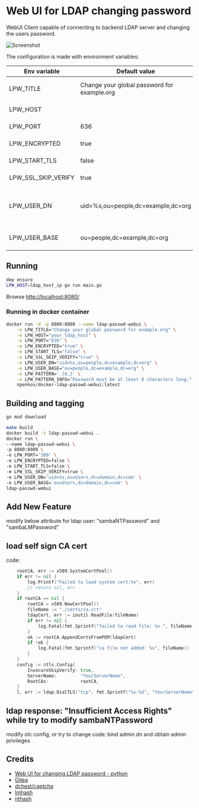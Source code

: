 # Web UI for LDAP changing password  

WebUI Client capable of connecting to backend LDAP server and changing the users password.

![Screenshot](screenshots/index.png)

The configuration is made with environment variables:

|Env variable|Default value|Description|
|------------|-------------|-----------|
|LPW_TITLE|Change your global password for example.org|Title that will appear on the page|
|LPW_HOST||LDAP Host to connect to|
|LPW_PORT|636|LDAP Port (389|636 are default LDAP/LDAPS)|
|LPW_ENCRYPTED|true|Use enrypted communication|
|LPW_START_TLS|false|Start TLS communication|
|LPW_SSL_SKIP_VERIFY|true|Skip TLS CA verification|
|LPW_USER_DN|uid=%s,ou=people,dc=example,dc=org|Filter expression to search the user for Binding|
|LPW_USER_BASE|ou=people,dc=example,dc=org|Base to use when doing the binding|

## Running

```sh
dep ensure
LPW_HOST=ldap_host_ip go run main.go
```

Browse [http://localhost:8080/](http://localhost:8080/)

### Running in docker container

```sh
docker run -d -p 8080:8080 --name ldap-passwd-webui \
    -e LPW_TITLE="Change your global password for example.org" \
    -e LPW_HOST="your_ldap_host" \
    -e LPW_PORT="636" \
    -e LPW_ENCRYPTED="true" \
    -e LPW_START_TLS="false" \
    -e LPW_SSL_SKIP_VERIFY="true" \
    -e LPW_USER_DN="uid=%s,ou=people,dc=example,dc=org" \
    -e LPW_USER_BASE="ou=people,dc=example,dc=org" \
    -e LPW_PATTERN='.{8,}' \
    -e LPW_PATTERN_INFO="Password must be at least 8 characters long." \
    npenkov/docker-ldap-passwd-webui:latest
```

## Building and tagging

```sh
go mod download
```

```sh
make build 
docker build -t ldap-passwd-webui .
docker run \
--name ldap-passwd-webui \
-p 8080:8080 \
-e LPW_PORT='389' \ 
-e LPW_ENCRYPTED=false \ 
-e LPW_START_TLS=false \
-e LPW_SSL_SKIP_VERIFY=true \
-e LPW_USER_DN='uid=%s,ou=Users,dc=domain,dc=com' \
-e LPW_USER_BASE='ou=Users,dc=domain,dc=com' \ 
ldap-passwd-webui

```
## Add New Feature
modify below attribute for ldap user:
"sambaNTPassword" and "sambaLMPassword"

## load self sign CA cert
code:
```go
	rootCA, err := x509.SystemCertPool()
	if err != nil {
		log.Printf("Failed to load system cert:%v", err)
		// return nil, err
	}
	if rootCA == nil {
		rootCA = x509.NewCertPool()
		fileName := "./certs/ca.crt"
		ldapCert, err := ioutil.ReadFile(fileName)
		if err != nil {
			log.Fatal(fmt.Sprintf("failed to read file: %s ", fileName))
		}
		ok := rootCA.AppendCertsFromPEM(ldapCert)
		if !ok {
			log.Fatal(fmt.Sprintf("ca file not added: %s", fileName))
		}
	}
	config := &tls.Config{
		InsecureSkipVerify: true,
		ServerName:         "YourServerName",
		RootCAs:            rootCA,
	}
    l, err := ldap.DialTLS("tcp", fmt.Sprintf("%s:%d", "YourServerName", 636), config)
```
##  ldap response: "Insufficient Access Rights" while try to modify sambaNTPassword
modify olc config, or try to change code: bind admin dn and obtain admin privileges
  
## Credits

 * [Web UI for changing LDAP password - python](https://github.com/jirutka/ldap-passwd-webui)
 * [Gitea](https://github.com/go-gitea/gitea)
 * [dchest/captcha](https://github.com/dchest/captcha)
 * [lmhash](https://github.com/newrelic/nri-mssql/blob/master/vendor/github.com/denisenkom/go-mssqldb/ntlm.go)
 * [nthash](refer:https://cybersecurity.ink/posts/golang-ntlmhash)
